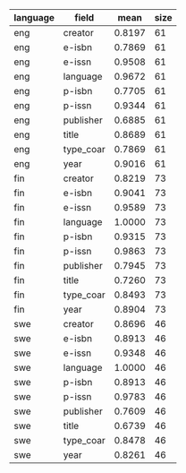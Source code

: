 | language   | field     |   mean |   size |
|------------|-----------|--------|--------|
| eng        | creator   | 0.8197 |     61 |
| eng        | e-isbn    | 0.7869 |     61 |
| eng        | e-issn    | 0.9508 |     61 |
| eng        | language  | 0.9672 |     61 |
| eng        | p-isbn    | 0.7705 |     61 |
| eng        | p-issn    | 0.9344 |     61 |
| eng        | publisher | 0.6885 |     61 |
| eng        | title     | 0.8689 |     61 |
| eng        | type_coar | 0.7869 |     61 |
| eng        | year      | 0.9016 |     61 |
| fin        | creator   | 0.8219 |     73 |
| fin        | e-isbn    | 0.9041 |     73 |
| fin        | e-issn    | 0.9589 |     73 |
| fin        | language  | 1.0000 |     73 |
| fin        | p-isbn    | 0.9315 |     73 |
| fin        | p-issn    | 0.9863 |     73 |
| fin        | publisher | 0.7945 |     73 |
| fin        | title     | 0.7260 |     73 |
| fin        | type_coar | 0.8493 |     73 |
| fin        | year      | 0.8904 |     73 |
| swe        | creator   | 0.8696 |     46 |
| swe        | e-isbn    | 0.8913 |     46 |
| swe        | e-issn    | 0.9348 |     46 |
| swe        | language  | 1.0000 |     46 |
| swe        | p-isbn    | 0.8913 |     46 |
| swe        | p-issn    | 0.9783 |     46 |
| swe        | publisher | 0.7609 |     46 |
| swe        | title     | 0.6739 |     46 |
| swe        | type_coar | 0.8478 |     46 |
| swe        | year      | 0.8261 |     46 |
